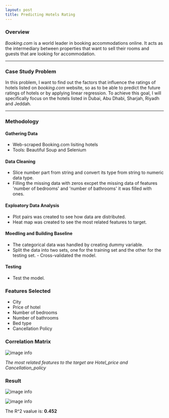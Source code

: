 ```yaml
---
layout: post
title: Predicting Hotels Rating 
---
```


### Overview 
*Booking.com* is a world leader in booking accommodations online. It acts as the intermediary between properties that want to sell their rooms and guests that are looking for accommodation.

---
### Case Study Problem 
In this problem, I want to find out the factors that influence the ratings of hotels listed on *booking.com* website, so as to be able to predict the future ratings of hotels or by applying linear regression. To achieve this goal, I will specifically focus on the hotels listed in Dubai, Abu Dhabi, Sharjah, Riyadh and Jeddah. 

----
### Methodology

#### Gathering Data
- Web-scraped Booking.com lisiting hotels 
- Tools: Beautiful Soup and Selenium

#### Data Cleaning 
- Slice number part from string and convert its type from string to numeric data type.
- Filling the missing data with zeros excpet the missing data of features 'number of bedrooms' and 'number of bathrooms' it was filled with ones.

#### Exploatory Data Analysis 
- Plot pairs was created to see how data are distributed. 
- Heat map was created to see the most related features to target. 

#### Moedling and Building Baseline 
- The categorical data was handled by creating dummy variable. 
- Split the data into two sets, one for the training set and the other for the testing set. - Cross-validated the model. 

#### Testing 
- Test the model. 

### Features Selected 
- City 
- Price of hotel 
- Number of bedrooms 
- Number of bathrooms 
- Bed type
- Cancellation Policy 

### Correlation Matrix 

![image info]({{site.url}}/images/heatmap.png)

*The most related features to the target are Hotel_price and Cancellation_policy*

### Result 

![image info]({{site.url}}/images/risduals_and_QQ.png)  


![image info]({{site.url}}/images/result.png)

The R^2 vaalue is: **0.452** 
